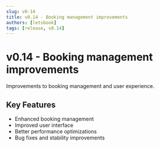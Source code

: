 ```yaml
---
slug: v0-14
title: v0.14 - Booking management improvements
authors: [letsbook]
tags: [release, v0.14]
---
```


# v0.14 - Booking management improvements

Improvements to booking management and user experience.

## Key Features

- Enhanced booking management
- Improved user interface
- Better performance optimizations
- Bug fixes and stability improvements
